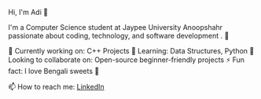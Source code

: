 Hi, I'm Adi 👋

I'm a Computer Science student at Jaypee University Anoopshahr passionate about coding, technology, and software development . 🚀

🔭 Currently working on: C++ Projects
🌱 Learning: Data Structures, Python
👯 Looking to collaborate on: Open-source beginner-friendly projects
⚡ Fun fact: I love Bengali sweets 🍬

📫 How to reach me: [LinkedIn](https://www.linkedin.com/in/adittya-saha-1913622ab)
